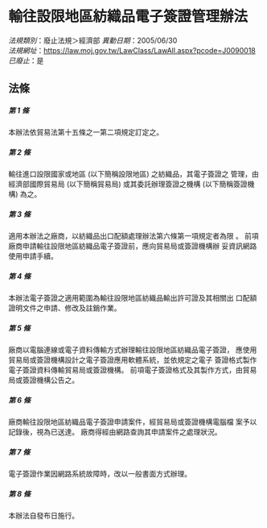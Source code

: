 # 輸往設限地區紡織品電子簽證管理辦法

*法規類別*：廢止法規＞經濟部
*異動日期*：2005/06/30  
*法規網址*：https://law.moj.gov.tw/LawClass/LawAll.aspx?pcode=J0090018
*已廢止*：是


## 法條
##### 第 1 條
本辦法依貿易法第十五條之一第二項規定訂定之。


##### 第 2 條
輸往進口設限國家或地區 (以下簡稱設限地區) 之紡織品，其電子簽證之
管理，由經濟部國際貿易局 (以下簡稱貿易局) 或其委託辦理簽證之機構
 (以下簡稱簽證機構) 為之。


##### 第 3 條
適用本辦法之廠商，以紡織品出口配額處理辦法第六條第一項規定者為限
。
前項廠商申請輸往設限地區紡織品電子簽證前，應向貿易局或簽證機構辦
妥資訊網路使用申請手續。


##### 第 4 條
本辦法電子簽證之適用範圍為輸往設限地區紡織品輸出許可證及其相關出
口配額證明文件之申請、修改及註銷作業。


##### 第 5 條
廠商以電腦連線或電子資料傳輸方式辦理輸往設限地區紡織品電子簽證，
應使用貿易局或簽證機構設計之電子簽證應用軟體系統，並依規定之電子
簽證格式製作電子簽證資料傳輸貿易局或簽證機構。
前項電子簽證格式及其製作方式，由貿易局或簽證機構公告之。


##### 第 6 條
廠商輸往設限地區紡織品電子簽證申請案件，經貿易局或簽證機構電腦檔
案予以記錄後，視為已送達。
廠商得經由網路查詢其申請案件之處理狀況。


##### 第 7 條
電子簽證作業因網路系統故障時，改以一般書面方式辦理。


##### 第 8 條
本辦法自發布日施行。



